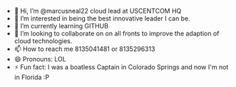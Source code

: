 - 👋 Hi, I’m @marcusneal22 cloud lead at USCENTCOM HQ
- 👀 I’m interested in being the best innovative leader I can be.
- 🌱 I’m currently learning GITHUB
- 💞️ I’m looking to collaborate on on all fronts to improve the adaption of cloud technologies.
- 📫 How to reach me 8135041481 or 8135296313
- 😄 Pronouns: LOL
- ⚡ Fun fact: I was a boatless Captain in Colorado Springs and now I'm not in Florida :P

<!---
This is a ✨ special ✨ repository because its `README.md` (this file) appears on your GitHub profile.
You can click the Preview link to take a look at your changes.
--->
